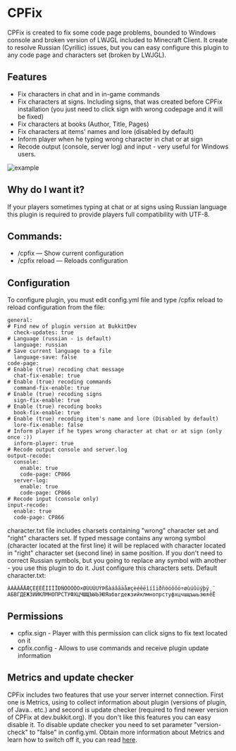 CPFix
=====

CPFix is created to fix some code page problems, bounded to Windows console and broken version of LWJGL included to Minecraft Client. It create to resolve Russian (Cyrillic) issues, but you can easy configure this plugin to any code page and characters set (broken by LWJGL).

Features
--------
* Fix characters in chat and in in-game commands
* Fix characters at signs. Including signs, that was created before CPFix installation (you just need to click sign with wrong codepage and it will be fixed)
* Fix characters at books (Author, Title, Pages)
* Fix characters at items' names and lore (disabled by default)
* Inform player when he typing wrong character in chat or at sign
* Recode output (console, server log) and input - very useful for Windows users.

![example](http://dev.bukkit.org/media/images/52/700/CPFix.gif "Example")

Why do I want it?
-----------------

If your players sometimes typing at chat or at signs using Russian language this plugin is required to provide players full compatibility with UTF-8.

Commands:
---------

* /cpfix — Show current configuration
* /cpfix reload — Reloads configuration

Configuration
-------------

To configure plugin, you must edit config.yml file and type /cpfix reload to reload configuration from the file:

    general:
    # Find new of plugin version at BukkitDev
      check-updates: true
    # Language (russian - is default)
      language: russian
    # Save current language to a file
      language-save: false
    code-page:
    # Enable (true) recoding chat message
      chat-fix-enable: true
    # Enable (true) recoding commands
      command-fix-enable: true
    # Enable (true) recoding signs
      sign-fix-enable: true
    # Enable (true) recoding books
      book-fix-enable: true
    # Enable (true) recoding item's name and lore (Disabled by default)
      lore-fix-enable: false
    # Inform player if he types wrong character at chat or at sign (only once :))
      inform-player: true
    # Recode output console and server.log
    output-recode:
      console:
        enable: true
        code-page: CP866
      server-log:
        enable: true
        code-page: CP866
    # Recode input (console only)
    input-recode:
      enable: true
      code-page: CP866

character.txt file includes charsets containing "wrong" character set and "right" characters set. If typed message contains any wrong symbol (character located at the first line) it will be replaced with character located in "right" character set (second line) in same position. If you don't need to correct Russian symbols, but you going to replace any symbol with another - you use this plugin to do it. Just configure this characters sets. Default character.txt:

    ÀÁÂÃÄÅÆÇÈÉÊËÌÍÎÏÐÑÒÓÔÕÖ×ØÙÚÛÜÝÞßàáâãäåæçèéêëìíîïðñòóôõö÷øùúûüýþÿ¸¨
    АБВГДЕЖЗИЙКЛМНОПРСТУФХЦЧШЩЪЫЬЭЮЯабвгдежзийклмнопрстуфхцчшщъыьэюяёЁ

Permissions
-----------

* cpfix.sign - Player with this permission can click signs to fix text located on it
* cpfix.config - Allows to use commands and receive plugin update information

Metrics and update checker
--------------------------

CPFix includes two features that use your server internet connection. First one is Metrics, using to collect information about plugin (versions of plugin, of Java.. etc.) and second is update checker (required to find newer version of CPFix at dev.bukkit.org). If you don't like this features you can easy disable it. To disable update checker you need to set parameter "version-check" to "false" in config.yml. Obtain more information about Metrics and learn how to switch off it, you can read [here](http://mcstats.org/learn-more/).
